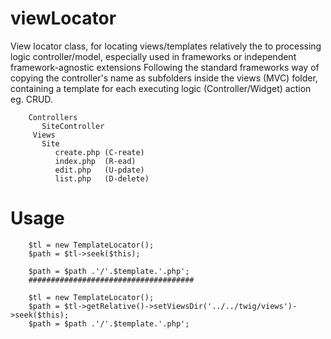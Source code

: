 # viewLocator
View locator class, for locating views/templates relatively the to processing logic controller/model, especially used in frameworks or independent framework-agnostic extensions
Following the standard frameworks way of copying the controller's name as subfolders inside the views (MVC) folder, containing a template for each executing logic (Controller/Widget) action eg. CRUD.


        Controllers
           SiteController
         Views
           Site
              create.php (C-reate)
              index.php  (R-ead)
              edit.php   (U-pdate)
              list.php   (D-delete)

# Usage

        $tl = new TemplateLocator();
        $path = $tl->seek($this);
        
        $path = $path .'/'.$template.'.php';
        #####################################
        
        $tl = new TemplateLocator();
        $path = $tl->getRelative()->setViewsDir('../../twig/views')->seek($this);
        $path = $path .'/'.$template.'.php';
